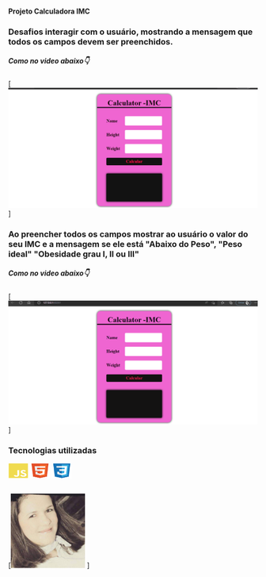 #### Projeto Calculadora IMC

### Desafios interagir com o usuário, mostrando a mensagem que todos os campos devem ser preenchidos. 
##### Como no video abaixo👇

[<img src="img/tela-primeira-mensagem.gif">]


### Ao preencher todos os campos mostrar ao usuário o valor do seu IMC e a mensagem se ele está  "Abaixo do Peso", "Peso ideal"  "Obesidade grau I, II ou III"
##### Como no video abaixo👇

[<img src="img/tela-menu-calculadora-imc.gif">]


### Tecnologias utilizadas

<div flex-direction: row>

 <img align="center" alt="Js" height="30" width="40" src="https://raw.githubusercontent.com/devicons/devicon/master/icons/javascript/javascript-plain.svg">

  <img align="center" alt="HTML" height="30" width="40" src="https://raw.githubusercontent.com/devicons/devicon/master/icons/html5/html5-original.svg">
  <img align="center" alt="CSS" height="30" width="40" src="https://raw.githubusercontent.com/devicons/devicon/master/icons/css3/css3-original.svg">

  <br>
  <br>

[<img  height="150" width="150" src="img/marcia.jpeg"> ]
